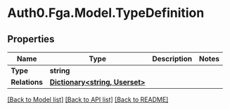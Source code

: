# Auth0.Fga.Model.TypeDefinition

## Properties

Name | Type | Description | Notes
------------ | ------------- | ------------- | -------------
**Type** | **string** |  | 
**Relations** | [**Dictionary&lt;string, Userset&gt;**](Userset.md) |  | 

[[Back to Model list]](../README.md#models) [[Back to API list]](../README.md#api-endpoints) [[Back to README]](../README.md)

